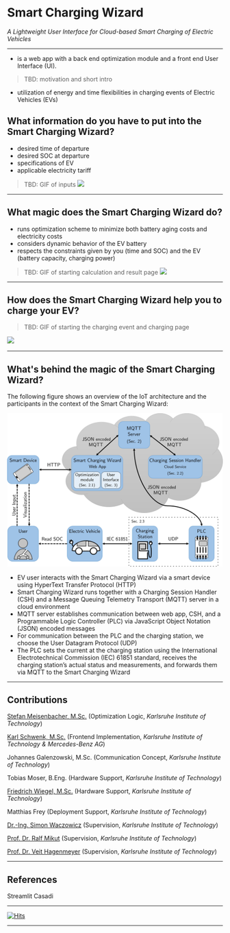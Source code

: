 # Smart Charging Wizard 
_A Lightweight User Interface for Cloud-based Smart Charging of Electric Vehicles_
_____________________
-  is a web app with a back end optimization module and a front end User Interface (UI). 

> TBD: motivation and short intro
- utilization of energy and time flexibilities in charging events of Electric Vehicles (EVs)


## What information do you have to put into the Smart Charging Wizard?
- desired time of departure
- desired SOC at departure
- specifications of EV
- applicable electricity tariff

> TBD: GIF of inputs
![](https://github.com/EnergyLabSmartCharging/Smart-Charging-Wizard/blob/6c274b0225123d3fd3d3701204e47932c255ba1d/media/input.gif)
_____________________

## What magic does the Smart Charging Wizard do?
- runs optimization scheme to minimize both battery aging costs and electricity costs
- considers dynamic behavior of the EV battery
- respects the constraints given by you (time and SOC) and the EV (battery capacity, charging power)

> TBD: GIF of starting calculation and result page
![](https://github.com/EnergyLabSmartCharging/Smart-Charging-Wizard/blob/6c274b0225123d3fd3d3701204e47932c255ba1d/media/result.gif)
_____________________

## How does the Smart Charging Wizard help you to charge your EV?
> TBD: GIF of starting the charging event and charging page

![](https://github.com/EnergyLabSmartCharging/Smart-Charging-Wizard/blob/6c274b0225123d3fd3d3701204e47932c255ba1d/media/charging.gif)

_____________________

## What's behind the magic of the Smart Charging Wizard?
The following figure shows an overview of the IoT architecture and the participants in the context of the Smart Charging Wizard:

![](https://github.com/EnergyLabSmartCharging/Smart-Charging-Wizard/blob/6c274b0225123d3fd3d3701204e47932c255ba1d/media/architecture.jpg)

- EV user interacts with the Smart Charging Wizard via a smart device using HyperText Transfer Protocol (HTTP)
- Smart Charging Wizard runs together with a Charging Session Handler (CSH) and a Message Queuing Telemetry Transport (MQTT) server in a cloud environment
- MQTT server establishes communication between web app, CSH, and a Programmable Logic Controller (PLC) via JavaScript Object Notation (JSON) encoded messages
- For communication between the PLC and the charging station, we choose the User Datagram Protocol (UDP)
- The PLC sets the current at the charging station using the International Electrotechnical Commission (IEC) 61851 standard, receives the charging station’s actual status and measurements, and forwards them via MQTT to the Smart Charging Wizard

_____________________
## Contributions

[Stefan Meisenbacher, M.Sc.](https://github.com/smeisen) (Optimization Logic, _Karlsruhe Institute of Technology_)

[Karl Schwenk, M.Sc.](https://github.com/KarlSchwenk) (Frontend Implementation, _Karlsruhe Institute of Technology & Mercedes-Benz AG_)

Johannes Galenzowski, M.Sc. (Communication Concept, _Karlsruhe Institute of Technology_)

Tobias Moser, B.Eng. (Hardware Support, _Karlsruhe Institute of Technology_)

[Friedrich Wiegel, M.Sc.](https://www.iai.kit.edu/Ansprechpersonen_1554.php) (Hardware Support, _Karlsruhe Institute of Technology_)

Matthias Frey (Deployment Support, _Karlsruhe Institute of Technology_)

[Dr.-Ing. Simon Waczowicz](https://www.iai.kit.edu/Ansprechpersonen_2620.php) (Supervision, _Karlsruhe Institute of Technology_)

[Prof. Dr. Ralf Mikut](https://www.iai.kit.edu/Ansprechpersonen_1030.php) (Supervision, _Karlsruhe Institute of Technology_)

[Prof. Dr. Veit Hagenmeyer](https://www.iai.kit.edu/Ansprechpersonen_1213.php) (Supervision, _Karlsruhe Institute of Technology_)

_____________________
## References
Streamlit 
Casadi
____________________
[![Hits](https://hits.seeyoufarm.com/api/count/incr/badge.svg?url=https%3A%2F%2Fenergylabsmartcharging.github.io%2FSmart-Charging-Wizard&count_bg=%231A12D9&title_bg=%23D91212&icon=&icon_color=%23E7E7E7&title=clicks&edge_flat=false)](https://hits.seeyoufarm.com)
____________________
